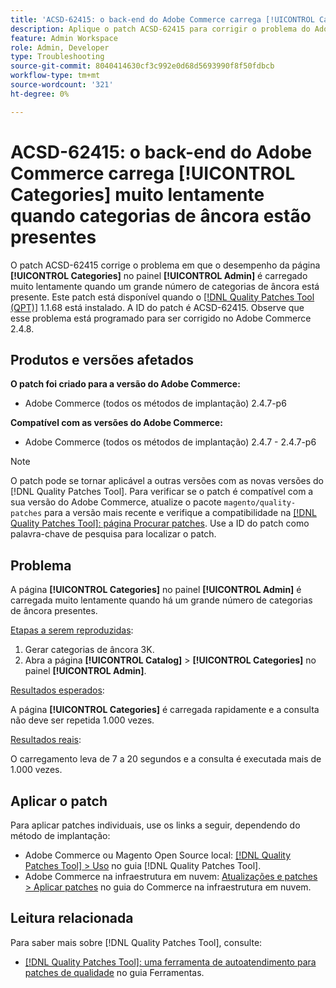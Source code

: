```yaml
---
title: 'ACSD-62415: o back-end do Adobe Commerce carrega [!UICONTROL Categories] muito lentamente'
description: Aplique o patch ACSD-62415 para corrigir o problema do Adobe Commerce em que o desempenho da página [!UICONTROL Categories] no painel [!UICONTROL Admin] é carregado muito lentamente quando um grande número de categorias de âncora está presente.
feature: Admin Workspace
role: Admin, Developer
type: Troubleshooting
source-git-commit: 8040414630cf3c992e0d68d5693990f8f50fdbcb
workflow-type: tm+mt
source-wordcount: '321'
ht-degree: 0%

---
```



# ACSD-62415: o back-end do Adobe Commerce carrega **[!UICONTROL Categories]** muito lentamente quando categorias de âncora estão presentes

O patch ACSD-62415 corrige o problema em que o desempenho da página **[!UICONTROL Categories]** no painel **[!UICONTROL Admin]** é carregado muito lentamente quando um grande número de categorias de âncora está presente. Este patch está disponível quando o [[!DNL Quality Patches Tool (QPT)]](/help/tools/quality-patches-tool/quality-patches-tool-to-self-serve-quality-patches.md) 1.1.68 está instalado. A ID do patch é ACSD-62415. Observe que esse problema está programado para ser corrigido no Adobe Commerce 2.4.8.

## Produtos e versões afetados

**O patch foi criado para a versão do Adobe Commerce:**

* Adobe Commerce (todos os métodos de implantação) 2.4.7-p6

**Compatível com as versões do Adobe Commerce:**

* Adobe Commerce (todos os métodos de implantação) 2.4.7 - 2.4.7-p6

>[!NOTE]
>
>O patch pode se tornar aplicável a outras versões com as novas versões do [!DNL Quality Patches Tool]. Para verificar se o patch é compatível com a sua versão do Adobe Commerce, atualize o pacote `magento/quality-patches` para a versão mais recente e verifique a compatibilidade na [[!DNL Quality Patches Tool]: página Procurar patches](https://experienceleague.adobe.com/tools/commerce-quality-patches/index.html). Use a ID do patch como palavra-chave de pesquisa para localizar o patch.

## Problema

A página **[!UICONTROL Categories]** no painel **[!UICONTROL Admin]** é carregada muito lentamente quando há um grande número de categorias de âncora presentes.

<u>Etapas a serem reproduzidas</u>:

1. Gerar categorias de âncora 3K.
1. Abra a página **[!UICONTROL Catalog]** > **[!UICONTROL Categories]** no painel **[!UICONTROL Admin]**.

<u>Resultados esperados</u>:

A página **[!UICONTROL Categories]** é carregada rapidamente e a consulta não deve ser repetida 1.000 vezes.

<u>Resultados reais</u>:

O carregamento leva de 7 a 20 segundos e a consulta é executada mais de 1.000 vezes.

## Aplicar o patch

Para aplicar patches individuais, use os links a seguir, dependendo do método de implantação:

* Adobe Commerce ou Magento Open Source local: [[!DNL Quality Patches Tool] > Uso](/help/tools/quality-patches-tool/usage.md) no guia [!DNL Quality Patches Tool].
* Adobe Commerce na infraestrutura em nuvem: [Atualizações e patches > Aplicar patches](https://experienceleague.adobe.com/docs/commerce-cloud-service/user-guide/develop/upgrade/apply-patches.html) no guia do Commerce na infraestrutura em nuvem.

## Leitura relacionada

Para saber mais sobre [!DNL Quality Patches Tool], consulte:

* [[!DNL Quality Patches Tool]: uma ferramenta de autoatendimento para patches de qualidade](/help/tools/quality-patches-tool/quality-patches-tool-to-self-serve-quality-patches.md) no guia Ferramentas.
